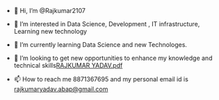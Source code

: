 - 👋 Hi, I’m @Rajkumar2107
- 👀 I’m interested in Data Science, Development , IT infrastructure, Learning new technology
- 🌱 I’m currently learning Data Science and new Technologes.
- 💞️ I’m looking to get new opportunities to enhance my knowledge and technical skills[RAJKUMAR YADAV.pdf](https://github.com/Rajkumar2107/Rajkumar2107/files/8237957/RAJKUMAR.YADAV.pdf)

- 📫 How to reach me 8871367695 and my personal email id is rajkumaryadav.abap@gmail.com

<!---
Rajkumar2107/Rajkumar2107 is a ✨ special ✨ repository because its `README.md` (this file) appears on your GitHub profile.
You can click the Preview link to take a look at your changes.
--->

